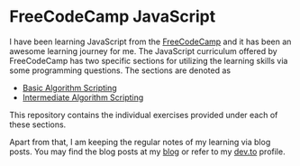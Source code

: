 # FreeCodeCamp JavaScript

I have been learning JavaScript from the [FreeCodeCamp](http://freecodecamp.org/) and it has been an awesome learning journey for me. The JavaScript curriculum offered by FreeCodeCamp has two specific sections for utilizing the learning skills via some programming questions.
The sections are denoted as

- [Basic Algorithm Scripting](https://www.freecodecamp.org/learn/javascript-algorithms-and-data-structures/basic-algorithm-scripting/)
- [Intermediate Algorithm Scripting](https://www.freecodecamp.org/learn/javascript-algorithms-and-data-structures/intermediate-algorithm-scripting/)

This repository contains the individual exercises provided under each of these sections.

Apart from that, I am keeping the regular notes of my learning via blog posts. You may find the blog posts at my [blog](gutsytechster.wordpress.com) or refer to my [dev.to](https://dev.to/gutsytechster) profile.
